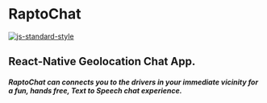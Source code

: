 #  RaptoChat
[![js-standard-style](https://img.shields.io/badge/code%20style-standard-brightgreen.svg?style=flat)](http://standardjs.com/)

## React-Native Geolocation Chat App.
##### *RaptoChat can connects you to the drivers in your immediate vicinity for a fun, hands free, Text to Speech chat experience.*
